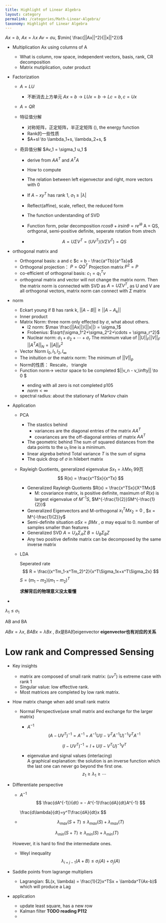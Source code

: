 ```yaml
---
title: Highlight of Linear Algebra
layout: category
permalink: /categories/Math-Linear-Algebra/
taxonomy: Highlight of Linear Algebra
---
```


$Ax=b$, $Ax=\lambda x$ $Av=\sigma u$, <span> $\min{ \frac{||Ax||^2}{||x||^2}}$  </span> 

- Multiplication Ax using columns of A   

  - What is column, row space, independent vectors, basis,  rank, CR decomposition
  - Matrix mutiplication, outer product

- Factorization

  - $A=LU$  

    - 不断消去上方单元   $Ax=b\to LUx=b \to Lc = b, c = Ux$

  - $A=QR$

  - 特征值分解

    - 对称矩阵，正定矩阵，半正定矩阵  (), the energy function
    - Rank的一些性质
    - $A+sI \to \lambda_1+s, \lambda_2+s, $

  - 奇异值分解   $Av_1 = \sigma_1 u_1 $

    - derive from $AA^T$ and $A^TA$

    - How to compute

    - The relation between left eigenvector and right,  more vectors with 0

    - If $A-xy^T$ has rank 1, <span>$\sigma_1 \ge  |\lambda  |$</span>

    - Reflect(affine), scale, reflect, the reduced form

    - The function understanding of SVD

    - Function form, polar decomposition 
      $rcos\theta+irsin\theta = re^{i\theta}$   A = QS, orthgonal, semi-positive definite, seperate rotation from strech

    - $$
      A = U\Sigma V^T=(UV^T)(V\Sigma V^T) = QS
      $$

      

- orthogonal matrix and 

  - Orthogonal basis: a and c  $c = b - \frac{a^Tb}{a^Ta}a$
  - Orthogonal projection：  $P = QQ^T$  Projection matrix $P^2=P$
  - co-efficient of orthogonal basis:   $c_1=q_1^Tv$
  - orthogonal matrix and vector will not change the matrix norm. Then the matrix norm is connected with SVD as  $A=U\Sigma V^T$, as U and V are all orthogonal vectors, matrix norm can connect with $\Sigma$ matrix

- norm

  - Eckart young  if B has rank k, <span>$||A-B|| \ge ||A - A_k||$</span>
  - Inner product
  - Matrix Norm: three norm only effected by $\sigma$, what about others.
    - l2 norm: <span>$\max \frac{||Ax||}{||x||} = \sigma_1$</span>
    - Frobenius: $\sqrt{\sigma_1^2+\sigma_2^2+\cdots + \sigma_r^2}$
    - Nuclear norm:   $\sigma_1+\sigma_2+\cdots + \sigma_r$      The minimum value of <span>$||U||_F||V||_F$  $||A^TA||_N=||A||_F^2$</span>
  - Vector Norm  $l_0, l_1, l_2, l_\infty$
  - The inituition or the matrix norm: The minimum of  <span>$||V||_p$</span>
  - Norm的性质：  Rescale， triangle
  - Function norm-> vector space to be completed  <span>$||v_n - v_\infty||<span> \to 0 $  
    - ending with all zero is not completed  p105 
    - $norm < \infty$
  - spectral radius: about the stationary of Markov chain

- Application

  - PCA  

    - The stastics behind 
      - variances are the diagonal entries of the matrix $AA^T$
      - covariances are the off-diagonal entries of matrix $AA^T$
    - The geometric behind
      The sum of squared distances from the data points to the $u_1$ line is a minimum.
    - linear algreba behind
      Total variance $T$ is the sum of sigma
    - The quick drop of $\sigma$ in hilebert matrix

  - Rayleigh Quotients, generalized eigenvalue   $Sx_1 = \lambda M x_1$    99页
    $$
    R(x) = \frac{x^TSx}{x^Tx}
    $$

    - Generalized Rayleigh Quotients  $R(x) = \frac{x^TSx}{X^TMx}$
      - M: covariance matrix, is positive definite, maximum of $R(x)$ is largest eigenvalue of $M^{-1}S$, $M^{-\frac{1}{2}}SM^{-\frac{1}{2}}$
    - Generalized Eigenvectors and M-orthogonal   $x_1^TMx_2 = 0$ , $x = M^{-\frac{1}{2}}y$
    - Semi-definite situation  $\alpha Sx = \beta Mx$ , $\alpha$ may equal to 0. number of samples smaller than features
    - Generalized SVD  $A=U_A\Sigma_AZ$   $B=U_B\Sigma_BZ$
    - Any two positive definite matrix can be decomposed by the same inverse matrix

  - LDA

    Seperated rate
    $$
    R = \frac{(x^Tm_1-x^Tm_2)^2}{x^T\Sigma_1x+x^T\Sigma_2x}
    $$
    $S = (m_1-m_2)(m_1-m_2)^T$

    **求解背后的物理意义没太看懂**

- 





$\lambda_1 \le \sigma_1$

AB and BA  

$ABx=\lambda x$, $BABx=\lambda Bx$ ,  $Bx$是BA的eigenvector   **eigenvector也有对应的关系**







# Low rank and Compressed Sensing

- Key insights
  - matrix are composed of small rank matrix: ($uv^T$) is extreme case with rank 1
  - Singular value: low effective rank.
  - Most matrices are completed by low rank matrix.



- How matrix change when add small rank matrix

  - Normal Perspective(use small matrix and exchange for the larger matrix)

    - $A^{-1}$ 
      $$
      (A-UV^T)^{-1} = A^{-1}+A^{-1}U(I-V^TA^{-1}U)^{-1}V^TA^{-1}
      $$

      $$
      (I-UV^T)^{-1} = I +U(I-V^TU)^{-1}V^T
      $$

    - eigenvalue and signal values (interlacing)    
      A graphical explanation: the solution is an inverse function which the last one can never go beyond the first one.
      $$
      z_1 \ge \lambda_1 \ge \cdots
      $$

- Differentiate perspective

  - $A^{-1}$ 
    $$
    \frac{dA^{-1}}{dt} = - A^{-1}\frac{dA}{dt}A^{-1}
    $$



    \frac{d\lambda}{dt}=y^T\frac{dA}{dt}x
  $$
    
  - $$
    \lambda_{max}(S+T)\le \lambda_{max}(S) + \lambda_{max}(T) 
  $$

  $$
    \lambda_{min}(S+T) \ge \lambda_{min}(S) + \lambda_{min}(T)
  $$

    However, it is hard to find the intermediate ones.

  - Weyl inequality   
    $$
    \lambda_{i+j-1}(A+B)\le \sigma_i(A)+\sigma_j(A)
    $$

- Saddle points from lagrange multipliers

  - Lagrangian:  $L(x, \lambda) = \frac{1}{2}x^TSx + \lambda^T(Ax-b)$ which will produce a Lag





- application
  - update least square, has a new row
  - Kalman filter **TODO reading P112**
  - 